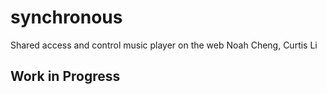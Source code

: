 # synchronous
Shared access and control music player on the web
Noah Cheng, Curtis Li

## Work in Progress
